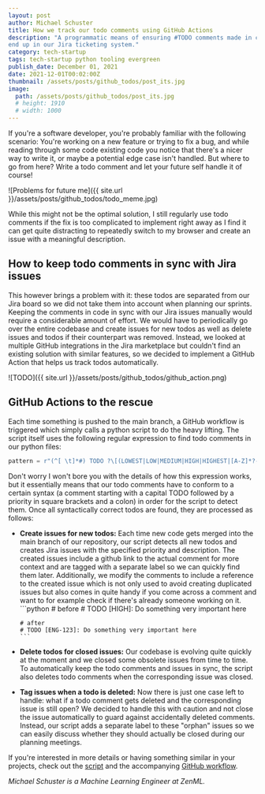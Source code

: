 ```yaml
---
layout: post
author: Michael Schuster
title: How we track our todo comments using GitHub Actions
description: "A programmatic means of ensuring #TODO comments made in code also
end up in our Jira ticketing system."
category: tech-startup
tags: tech-startup python tooling evergreen
publish_date: December 01, 2021
date: 2021-12-01T00:02:00Z
thumbnail: /assets/posts/github_todos/post_its.jpg
image:
  path: /assets/posts/github_todos/post_its.jpg
  # height: 1910
  # width: 1000
---
```


If you're a software developer, you're probably familiar with the following
scenario: You're working on a new feature or trying to fix a bug, and while
reading through some code existing code you notice that there's a nicer way to
write it, or maybe a potential edge case isn't handled. But where to go from
here? Write a todo comment and let your future self handle it of course!

![Problems for future me]({{ site.url }}/assets/posts/github_todos/todo_meme.jpg)

While this might not be the optimal solution, I still regularly use todo
comments if the fix is too complicated to implement right away as I find it can
get quite distracting to repeatedly switch to my browser and create an issue
with a meaningful description.

## How to keep todo comments in sync with Jira issues

This however brings a problem with it: these todos are separated from our Jira
board so we did not take them into account when planning our sprints. Keeping
the comments in code in sync with our Jira issues manually would require a
considerable amount of effort. We would have to periodically go over the entire
codebase and create issues for new todos as well as delete issues and todos if
their counterpart was removed. Instead, we looked at multiple GitHub
integrations in the Jira marketplace but couldn't find an existing solution with
similar features, so we decided to implement a GitHub Action that helps us track
todos automatically.

![TODO]({{ site.url }}/assets/posts/github_todos/github_action.png)

## GitHub Actions to the rescue

Each time something is pushed to the main branch, a GitHub workflow is triggered
which simply calls a python script to do the heavy lifting. The script itself
uses the following regular expression to find todo comments in our python files:

```python
pattern = r"(^[ \t]*#) TODO ?\[(LOWEST|LOW|MEDIUM|HIGH|HIGHEST|[A-Z]*?-[0-9]*?)\]:(.*$\n(\1 {2}.*$\n)*)"
```

Don't worry I won't bore you with the details of how this expression works, but
it essentially means that our todo comments have to conform to a certain syntax
(a comment starting with a capital TODO followed by a priority in square
brackets and a colon) in order for the script to detect them. Once all
syntactically correct todos are found, they are processed as follows:

- **Create issues for new todos:** Each time new code gets merged into the main
  branch of our repository, our script detects all new todos and creates Jira
  issues with the specified priority and description. The created issues include
  a github link to the actual comment for more context and are tagged with a
  separate label so we can quickly find them later. Additionally, we modify the
  comments to include a reference to the created issue which is not only used to
  avoid creating duplicated issues but also comes in quite handy if you come
  across a comment and want to for example check if there's already someone
  working on it. ```python # before # TODO [HIGH]: Do something very important
  here

      # after
      # TODO [ENG-123]: Do something very important here
      ```

- **Delete todos for closed issues:** Our codebase is evolving quite quickly at
  the moment and we closed some obsolete issues from time to time. To
  automatically keep the todo comments and issues in sync, the script also
  deletes todo comments when the corresponding issue was closed.

- **Tag issues when a todo is deleted:** Now there is just one case left to
  handle: what if a todo comment gets deleted and the corresponding issue is
  still open? We decided to handle this with caution and not close the issue
  automatically to guard against accidentally deleted comments. Instead, our
  script adds a separate label to these "orphan" issues so we can easily discuss
  whether they should actually be closed during our planning meetings.

If you're interested in more details or having something similar in your
projects, check out the
[script](https://github.com/zenml-io/zenml/blob/f5e7f688e102db80d87a6d4ba4513fcff84a242d/scripts/update_todos.py)
and the accompanying
[GitHub workflow](https://github.com/zenml-io/zenml/blob/f5e7f688e102db80d87a6d4ba4513fcff84a242d/.github/workflows/update_todos.yml).

_Michael Schuster is a Machine Learning Engineer at ZenML._
